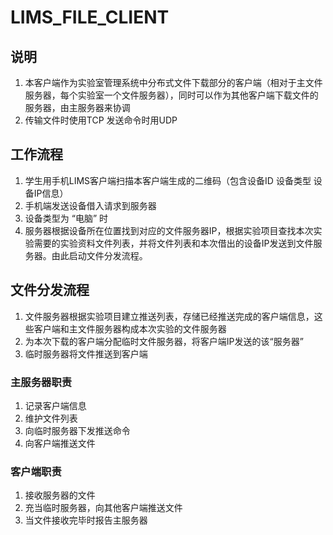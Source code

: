 # LIMS_FILE_CLIENT

## 说明
1. 本客户端作为实验室管理系统中分布式文件下载部分的客户端（相对于主文件服务器，每个实验室一个文件服务器），同时可以作为其他客户端下载文件的服务器，由主服务器来协调
2. 传输文件时使用TCP  发送命令时用UDP

## 工作流程
1. 学生用手机LIMS客户端扫描本客户端生成的二维码（包含设备ID  设备类型  设备IP信息）
2. 手机端发送设备借入请求到服务器
3. 设备类型为 “电脑” 时
4. 服务器根据设备所在位置找到对应的文件服务器IP，根据实验项目查找本次实验需要的实验资料文件列表，并将文件列表和本次借出的设备IP发送到文件服务器。由此启动文件分发流程。

## 文件分发流程
1. 文件服务器根据实验项目建立推送列表，存储已经推送完成的客户端信息，这些客户端和主文件服务器构成本次实验的文件服务器
2. 为本次下载的客户端分配临时文件服务器，将客户端IP发送的该“服务器”
3. 临时服务器将文件推送到客户端


### 主服务器职责
1. 记录客户端信息
2. 维护文件列表
3. 向临时服务器下发推送命令
4. 向客户端推送文件

### 客户端职责
1. 接收服务器的文件
2. 充当临时服务器，向其他客户端推送文件
3. 当文件接收完毕时报告主服务器
